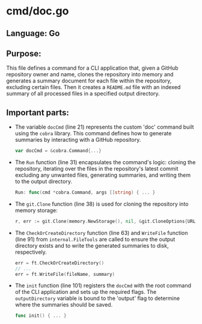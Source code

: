 # cmd/doc.go
## Language: Go
## Purpose:
This file defines a command for a CLI application that, given a GitHub repository owner and name, clones the repository into memory and generates a summary document for each file within the repository, excluding certain files. Then it creates a `README.md` file with an indexed summary of all processed files in a specified output directory.

## Important parts:
- The variable `docCmd` (line 21) represents the custom 'doc' command built using the `cobra` library. This command defines how to generate summaries by interacting with a GitHub repository.
  
  ```go
  var docCmd = &cobra.Command{...}
  ```
  
- The `Run` function (line 31) encapsulates the command's logic: cloning the repository, iterating over the files in the repository's latest commit excluding any unwanted files, generating summaries, and writing them to the output directory.

  ```go
  Run: func(cmd *cobra.Command, args []string) { ... }
  ```
  
- The `git.Clone` function (line 38) is used for cloning the repository into memory storage:

  ```go
  r, err := git.Clone(memory.NewStorage(), nil, &git.CloneOptions{URL: repo})
  ```
  
- The `CheckOrCreateDirectory` function (line 63) and `WriteFile` function (line 91) from `internal.FileTools` are called to ensure the output directory exists and to write the generated summaries to disk, respectively.
  
  ```go
  err = ft.CheckOrCreateDirectory()
  // ...
  err = ft.WriteFile(fileName, summary)
  ```

- The `init` function (line 101) registers the `docCmd` with the root command of the CLI application and sets up the required flags. The `outputDirectory` variable is bound to the 'output' flag to determine where the summaries should be saved.

  ```go
  func init() { ... }
  ```